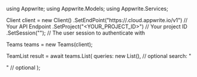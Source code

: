 using Appwrite;
using Appwrite.Models;
using Appwrite.Services;

Client client = new Client()
    .SetEndPoint("https://<REGION>.cloud.appwrite.io/v1") // Your API Endpoint
    .SetProject("<YOUR_PROJECT_ID>") // Your project ID
    .SetSession(""); // The user session to authenticate with

Teams teams = new Teams(client);

TeamList result = await teams.List(
    queries: new List<string>(), // optional
    search: "<SEARCH>" // optional
);